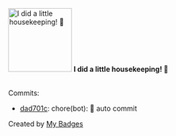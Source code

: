<img src="https://my-badges.github.io/my-badges/chore-commit.png" alt="I did a little housekeeping! 🧹" title="I did a little housekeeping! 🧹" width="128">
<strong>I did a little housekeeping! 🧹</strong>
<br><br>

Commits:

- <a href="https://github.com/WinJayX/015.BaseServ/commit/dad701cf9977df6c9c71ef3775f93ca59cb6e7f4">dad701c</a>: chore(bot): 👿 auto commit


Created by <a href="https://github.com/my-badges/my-badges">My Badges</a>